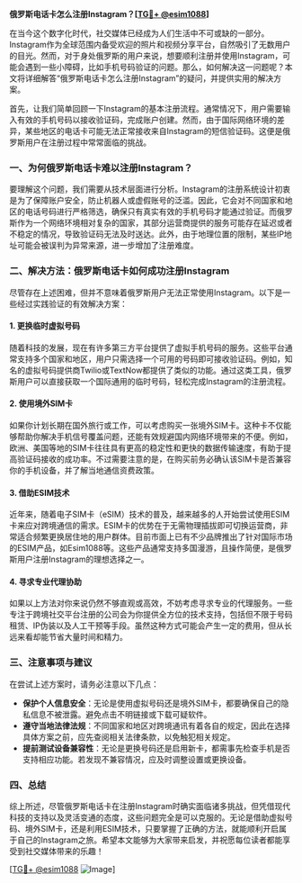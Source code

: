 **俄罗斯电话卡怎么注册Instagram？[[TG💪+ @esim1088](https://t.me/s/esim1088)]**

在当今这个数字化时代，社交媒体已经成为人们生活中不可或缺的一部分。Instagram作为全球范围内备受欢迎的照片和视频分享平台，自然吸引了无数用户的目光。然而，对于身处俄罗斯的用户来说，想要顺利注册并使用Instagram，可能会遇到一些小障碍，比如手机号码验证的问题。那么，如何解决这一问题呢？本文将详细解答“俄罗斯电话卡怎么注册Instagram”的疑问，并提供实用的解决方案。

首先，让我们简单回顾一下Instagram的基本注册流程。通常情况下，用户需要输入有效的手机号码以接收验证码，完成账户创建。然而，由于国际网络环境的差异，某些地区的电话卡可能无法正常接收来自Instagram的短信验证码。这便是俄罗斯用户在注册过程中常常面临的挑战。

### **一、为何俄罗斯电话卡难以注册Instagram？**

要理解这个问题，我们需要从技术层面进行分析。Instagram的注册系统设计初衷是为了保障账户安全，防止机器人或虚假账号的泛滥。因此，它会对不同国家和地区的电话号码进行严格筛选，确保只有真实有效的手机号码才能通过验证。而俄罗斯作为一个网络环境相对复杂的国家，其部分运营商提供的服务可能存在延迟或者不稳定的情况，导致验证码无法及时送达。此外，由于地理位置的限制，某些IP地址可能会被误判为异常来源，进一步增加了注册难度。

### **二、解决方法：俄罗斯电话卡如何成功注册Instagram**

尽管存在上述困难，但并不意味着俄罗斯用户无法正常使用Instagram。以下是一些经过实践验证的有效解决方案：

#### **1. 更换临时虚拟号码**
随着科技的发展，现在有许多第三方平台提供了虚拟手机号码的服务。这些平台通常支持多个国家和地区，用户只需选择一个可用的号码即可接收验证码。例如，知名的虚拟号码提供商Twilio或TextNow都提供了类似的功能。通过这类工具，俄罗斯用户可以直接获取一个国际通用的临时号码，轻松完成Instagram的注册流程。

#### **2. 使用境外SIM卡**
如果你计划长期在国外旅行或工作，可以考虑购买一张境外SIM卡。这种卡不仅能够帮助你解决手机信号覆盖问题，还能有效规避国内网络环境带来的不便。例如，欧洲、美国等地的SIM卡往往具有更高的稳定性和更快的数据传输速度，有助于提高验证码接收的成功率。不过需要注意的是，在购买前务必确认该SIM卡是否兼容你的手机设备，并了解当地通信资费政策。

#### **3. 借助ESIM技术**
近年来，随着电子SIM卡（eSIM）技术的普及，越来越多的人开始尝试使用ESIM卡来应对跨境通信的需求。ESIM卡的优势在于无需物理插拔即可切换运营商，非常适合频繁更换居住地的用户群体。目前市面上已有不少品牌推出了针对国际市场的ESIM产品，如Esim1088等。这些产品通常支持多国漫游，且操作简便，是俄罗斯用户注册Instagram的理想选择之一。

#### **4. 寻求专业代理协助**
如果以上方法对你来说仍然不够直观或高效，不妨考虑寻求专业的代理服务。一些专注于跨境社交平台注册的公司会为你提供全方位的技术支持，包括但不限于号码租赁、IP伪装以及人工干预等手段。虽然这种方式可能会产生一定的费用，但从长远来看却能节省大量时间和精力。

### **三、注意事项与建议**

在尝试上述方案时，请务必注意以下几点：

- **保护个人信息安全**：无论是使用虚拟号码还是境外SIM卡，都要确保自己的隐私信息不被泄露。避免点击不明链接或下载可疑软件。
- **遵守当地法律法规**：不同国家和地区对跨境通讯有着各自的规定，因此在选择具体方案之前，应先查阅相关法律条款，以免触犯相关规定。
- **提前测试设备兼容性**：无论是更换号码还是启用新卡，都需事先检查手机是否支持相应功能。若发现不兼容情况，应及时调整设置或更换设备。

### **四、总结**

综上所述，尽管俄罗斯电话卡在注册Instagram时确实面临诸多挑战，但凭借现代科技的支持以及灵活变通的态度，这些问题完全是可以克服的。无论是借助虚拟号码、境外SIM卡，还是利用ESIM技术，只要掌握了正确的方法，就能顺利开启属于自己的Instagram之旅。希望本文能够为大家带来启发，并祝愿每位读者都能享受到社交媒体带来的乐趣！

[[TG💪+ @esim1088](https://t.me/s/esim1088) ![Image](https://i.postimg.cc/4NQfJmqS/Snipaste-2025-05-13-00-14-12.png)]